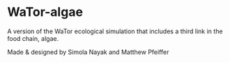 # WaTor-algae
A version of the WaTor ecological simulation that includes a third link in the food chain, algae.

Made & designed by Simola Nayak and Matthew Pfeiffer
